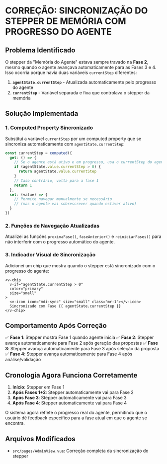 # CORREÇÃO: SINCRONIZAÇÃO DO STEPPER DE MEMÓRIA COM PROGRESSO DO AGENTE

## Problema Identificado
O stepper da "Memória do Agente" estava sempre travado na **Fase 2**, mesmo quando o agente avançava automaticamente para as Fases 3 e 4. Isso ocorria porque havia duas variáveis `currentStep` diferentes:

1. **`agentState.currentStep`** - Atualizada automaticamente pelo progresso do agente
2. **`currentStep`** - Variável separada e fixa que controlava o stepper da memória

## Solução Implementada

### 1. Computed Property Sincronizado
Substituí a variável `currentStep` por um computed property que se sincroniza automaticamente com `agentState.currentStep`:

```javascript
const currentStep = computed({
  get: () => {
    // Se o agente está ativo e em progresso, usa o currentStep do agente
    if (agentState.value.currentStep > 0) {
      return agentState.value.currentStep
    }
    // Caso contrário, volta para a fase 1
    return 1
  },
  set: (value) => {
    // Permite navegar manualmente se necessário
    // (mas o agente vai sobrescrever quando estiver ativo)
  }
})
```

### 2. Funções de Navegação Atualizadas
Atualizei as funções `proximaFase()`, `faseAnterior()` e `reiniciarFases()` para não interferir com o progresso automático do agente.

### 3. Indicador Visual de Sincronização
Adicionei um chip que mostra quando o stepper está sincronizado com o progresso do agente:

```vue
<v-chip 
  v-if="agentState.currentStep > 0"
  color="primary"
  size="small"
>
  <v-icon icon="mdi-sync" size="small" class="mr-1"></v-icon>
  Sincronizado com Fase {{ agentState.currentStep }}
</v-chip>
```

## Comportamento Após Correção

✅ **Fase 1**: Stepper mostra Fase 1 quando agente inicia
✅ **Fase 2**: Stepper avança automaticamente para Fase 2 após geração das propostas
✅ **Fase 3**: Stepper avança automaticamente para Fase 3 após seleção da proposta
✅ **Fase 4**: Stepper avança automaticamente para Fase 4 após análise/validação

## Cronologia Agora Funciona Corretamente

1. **Início**: Stepper em Fase 1
2. **Após Fases 1+2**: Stepper automaticamente vai para Fase 2
3. **Após Fase 3**: Stepper automaticamente vai para Fase 3  
4. **Após Fase 4**: Stepper automaticamente vai para Fase 4

O sistema agora reflete o progresso real do agente, permitindo que o usuário dê feedback específico para a fase atual em que o agente se encontra.

## Arquivos Modificados
- `src/pages/AdminView.vue`: Correção completa da sincronização do stepper

